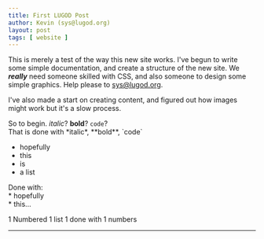 ```yaml
---
title: First LUGOD Post
author: Kevin (sys@lugod.org)
layout: post
tags: [ website ]
---
```


This is merely a test of the way this new site works. I've begun to write some simple documentation, and create a structure of the new site. We ***really*** need someone skilled with CSS, and also someone to design some simple graphics. Help please to sys@lugod.org.

I've also made a start on creating content, and figured out how images might work but it's a slow process.

So to begin. *italic*? **bold**? `code`?  
That is done with \*italic\*, \*\*bold\*\*, \`code\`

* hopefully
* this
* is 
* a list

Done with:  
\* hopefully  
\* this…

1 Numbered
1 list
1 done with
	1 numbers


----
